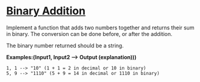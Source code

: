 # [Binary Addition](https://www.codewars.com/kata/binary-addition "https://www.codewars.com/kata/551f37452ff852b7bd000139")

Implement a function that adds two numbers together and returns their sum in binary. The conversion
can be done before, or after the addition.

The binary number returned should be a string.

**Examples:(Input1, Input2 --> Output (explanation)))**

```
1, 1 --> "10" (1 + 1 = 2 in decimal or 10 in binary)
5, 9 --> "1110" (5 + 9 = 14 in decimal or 1110 in binary)
```
